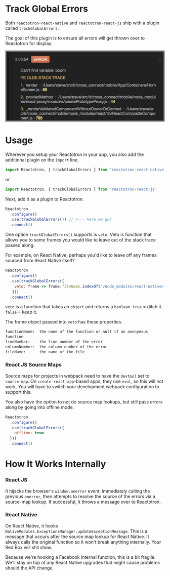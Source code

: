 # Track Global Errors

Both `reactotron-react-native` and `reactotron-react-js` ship with a plugin called `trackGlobalErrors`.

The goal of this plugin is to ensure all errors will get thrown over to Reactotron for display.

![Installing The App](./images/track-global-errors/stack-trace.jpg)


# Usage

Wherever you setup your Reactotron in your app, you also add the additional plugin on the `import` line.

```js
import Reactotron, { trackGlobalErrors } from 'reactotron-react-native'
```

or

```js
import Reactotron, { trackGlobalErrors } from 'reactotron-react-js'
```

Next, add it as a plugin to Reactotron.

```js
Reactotron
  .configure()
  .use(trackGlobalErrors()) // <--- here we go!
  .connect()
```

One option `trackGlobalErrors()` supports is `veto`.  Veto is function that allows you to some frames you would like to leave out of the stack trace passed along.

For example, on React Native, perhaps you'd like to leave off any frames sourced from React Native itself?

```js
Reactotron
  .configure()
  .use(trackGlobalErrors({
    veto: frame => frame.fileName.indexOf('/node_modules/react-native/') >= 0
   }))
  .connect()
```

`veto` is a function that takes an `object` and returns a `boolean`.  `true` = ditch it.  `false` = keep it.

The frame object passed into `veto` has these properties.

```
functionName:  the name of the function or null if an anonymous function
lineNumber:    the line number of the error
columnNumber:  the column number of the error
fileName:      the name of the file
```

### React JS Source Maps

Source maps for projects in webpack need to have the `devtool` set to `source-map`.  On `create-react-app`-based apps, they use `eval`, so this will not work.  You will have to switch your development webpack configuration to support this.

You also have the option to not do source map lookups, but still pass errors along by going into offline mode.

```js
Reactotron
  .configure()
  .use(trackGlobalErrors({
    offline: true
  }))
  .connect()
```


# How It Works Internally

### React JS

It hijacks the browser's `window.onerror` event, immediately calling the previous `onerror`, then attempts to resolve the source of the errors via a source-map lookup.  If successful, it throws a message over to Reactotron.


### React Native

On React Native, it hooks `NativeModules.ExceptionsManager.updateExceptionMessage`.  This is a message that occurs after the source map lookup for React Native.  It always calls the original function so it won't break anything internally.  Your Red Box will still show.

Because we're hooking a Facebook internal function, this is a bit fragile.  We'll stay on top of any React Native upgrades that might cause problems should the API change.
